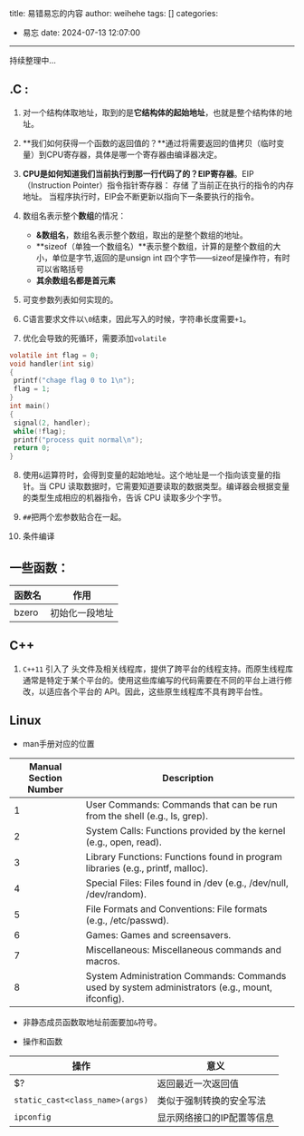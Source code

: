 title: 易错易忘的内容
author: weihehe
tags: []
categories:
  - 易忘
date: 2024-07-13 12:07:00
---
持续整理中...
<!--more-->
## .C :

1. 对一个结构体取地址，取到的是**它结构体的起始地址**，也就是整个结构体的地址。

2. **我们如何获得一个函数的返回值的？**通过将需要返回的值拷贝（临时变量）到CPU寄存器，具体是哪一个寄存器由编译器决定。

3. **CPU是如何知道我们当前执行到那一行代码了的？EIP寄存器**。EIP（Instruction Pointer）指令指针寄存器： 存储 了当前正在执行的指令的内存地址。 当程序执行时，EIP会不断更新以指向下一条要执行的指令。

4. 数组名表示整个**数组**的情况：

	- **&数组名**，数组名表示整个数组，取出的是整个数组的地址。
	- **sizeof（单独一个数组名）**表示整个数组，计算的是整个数组的大小，单位是字节,返回的是unsign int 四个字节——sizeof是操作符，有时可以省略括号
	- **其余数组名都是首元素**

5. 可变参数列表如何实现的。
6. C语言要求文件以`\0`结束，因此写入的时候，字符串长度需要`+1`。
7. 优化会导致的死循环，需要添加`volatile`
```c
volatile int flag = 0;
void handler(int sig)
{
 printf("chage flag 0 to 1\n");
 flag = 1;
}
int main()
{
 signal(2, handler);
 while(!flag);
 printf("process quit normal\n");
 return 0;
}
```
8. 使用`&`运算符时，会得到变量的起始地址。这个地址是一个指向该变量的指针。当 CPU 读取数据时，它需要知道要读取的数据类型。编译器会根据变量的类型生成相应的机器指令，告诉 CPU 读取多少个字节。

9. `##`把两个宏参数贴合在一起。
10. 条件编译

## 一些函数：
|函数名|作用|
|--|--|
|bzero|初始化一段地址|

## C++

1. `C++11` 引入了 <thread> 头文件及相关线程库，提供了跨平台的线程支持。而原生线程库通常是特定于某个平台的。使用这些库编写的代码需要在不同的平台上进行修改，以适应各个平台的 API。因此，这些原生线程库不具有跨平台性。

    
## Linux

- man手册对应的位置

| Manual Section Number | Description                                                             |
|-----------------------|----------------------------------------------------------------------------------------------|
| 1                     | User Commands: Commands that can be run from the shell (e.g., ls, grep).                     |
| 2                     | System Calls: Functions provided by the kernel (e.g., open, read).                           |
| 3                     | Library Functions: Functions found in program libraries (e.g., printf, malloc).              |
| 4                     | Special Files: Files found in /dev (e.g., /dev/null, /dev/random).                           |
| 5                     | File Formats and Conventions: File formats (e.g., /etc/passwd).                              |
| 6                     | Games: Games and screensavers.                                                               |
| 7                     | Miscellaneous: Miscellaneous commands and macros.                                            |
| 8                     | System Administration Commands: Commands used by system administrators (e.g., mount, ifconfig).|

- 非静态成员函数取地址前面要加`&`符号。

- 操作和函数

|操作|意义|
|--|--|
|$?|返回最近一次返回值|
|`static_cast<class_name>(args)`|类似于强制转换的安全写法
|`ipconfig`|显示网络接口的IP配置等信息|